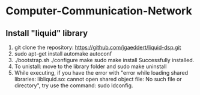 # Computer-Communication-Network

## Install "liquid" library
1. git clone the repository: https://github.com/jgaeddert/liquid-dsp.git
2. sudo apt-get install automake autoconf
3. ./bootstrap.sh
    ./configure
    make
    sudo make install
    Successfully installed.
4. To unistall: move to the library folder and 
    sudo make uninstall
5. While executing, if you have the error with "error while loading shared libraries: libliquid.so: cannot open shared object file: No such file or directory", try use the command: sudo ldconfig.